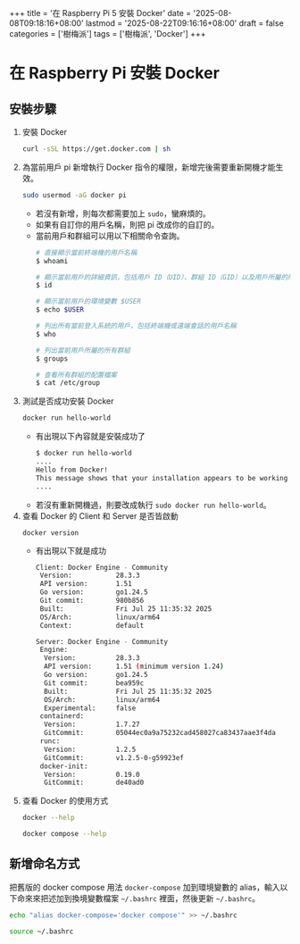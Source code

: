 +++
title = '在 Raspberry Pi 5 安裝 Docker'
date = '2025-08-08T09:18:16+08:00'
lastmod = '2025-08-22T09:16:16+08:00'
draft = false
categories = ['樹梅派']
tags = ['樹梅派', 'Docker']
+++

# 在 Raspberry Pi 安裝 Docker

## 安裝步驟
1. 安裝 Docker
    ```bash
    curl -sSL https://get.docker.com | sh
    ```
2. 為當前用戶 pi 新增執行 Docker 指令的權限，新增完後需要重新開機才能生效。
    ```bash
    sudo usermod -aG docker pi
    ```
    * 若沒有新增，則每次都需要加上 `sudo`，蠻麻煩的。
    * 如果有自訂你的用戶名稱，則把 pi 改成你的自訂的。
    * 當前用戶和群組可以用以下相關命令查詢。
        ```bash
        # 直接顯示當前終端機的用戶名稱
        $ whoami
        
        # 顯示當前用戶的詳細資訊，包括用戶 ID（UID）、群組 ID（GID）以及用戶所屬的所有群組。
        $ id
        
        # 顯示當前用戶的環境變數 $USER
        $ echo $USER
        
        # 列出所有當前登入系統的用戶，包括終端機或遠端會話的用戶名稱
        $ who
        
        # 列出當前用戶所屬的所有群組
        $ groups
        
        # 查看所有群組的配置檔案
        $ cat /etc/group
        ```
3. 測試是否成功安裝 Docker
    ```bash
    docker run hello-world
    ```
    * 有出現以下內容就是安裝成功了
        ```bash
        $ docker run hello-world
        ....
        Hello from Docker!
        This message shows that your installation appears to be working correctly.
        ....
        ```
    * 若沒有重新開機過，則要改成執行 `sudo docker run hello-world`。
4. 查看 Docker 的 Client 和 Server 是否皆啟動
    ```badsh
    docker version
    ```
    * 有出現以下就是成功
        ```bash
        Client: Docker Engine - Community
         Version:           28.3.3
         API version:       1.51
         Go version:        go1.24.5
         Git commit:        980b856
         Built:             Fri Jul 25 11:35:32 2025
         OS/Arch:           linux/arm64
         Context:           default

        Server: Docker Engine - Community
         Engine:
          Version:          28.3.3
          API version:      1.51 (minimum version 1.24)
          Go version:       go1.24.5
          Git commit:       bea959c
          Built:            Fri Jul 25 11:35:32 2025
          OS/Arch:          linux/arm64
          Experimental:     false
         containerd:
          Version:          1.7.27
          GitCommit:        05044ec0a9a75232cad458027ca83437aae3f4da
         runc:
          Version:          1.2.5
          GitCommit:        v1.2.5-0-g59923ef
         docker-init:
          Version:          0.19.0
          GitCommit:        de40ad0
        ```
6. 查看 Docker 的使用方式
    ```bash
    docker --help
    ```
    ```bash
    docker compose --help
    ```

## 新增命名方式
把舊版的 docker compose 用法 `docker-compose` 加到環境變數的 alias，輸入以下命來來把述加到換境變數檔案 `~/.bashrc` 裡面，然後更新 `~/.bashrc`。

```bash
echo "alias docker-compose='docker compose'" >> ~/.bashrc

source ~/.bashrc
```